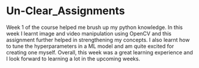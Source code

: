 # Un-Clear_Assignments
Week 1 of the course helped me brush up my python knowledge.
In this week I learnt image and video manipulation using OpenCV and this assignment further helped in strengthening my concepts.
I also learnt how to tune the hyperparameters in a ML model and am quite excited for creating one myself.
Overall, this week was a great learning experience and I look forward to learning a lot in the upcoming weeks.
